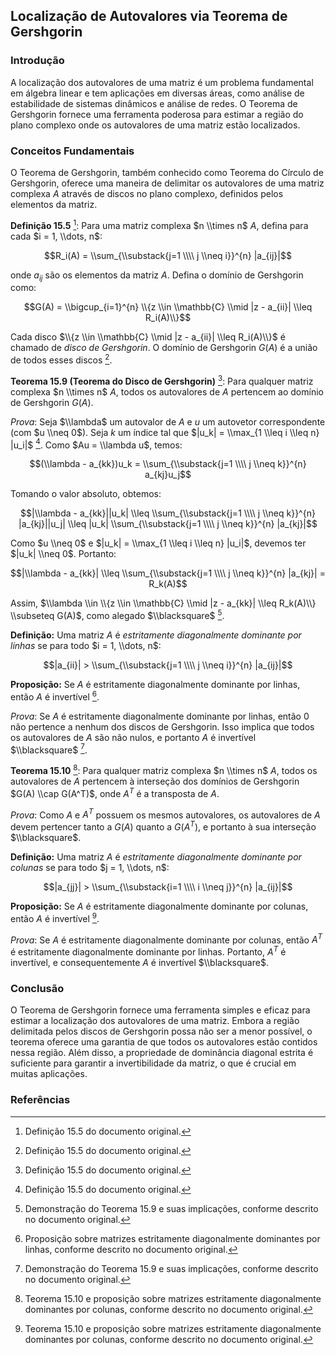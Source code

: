 ## Localização de Autovalores via Teorema de Gershgorin

### Introdução
A localização dos autovalores de uma matriz é um problema fundamental em álgebra linear e tem aplicações em diversas áreas, como análise de estabilidade de sistemas dinâmicos e análise de redes. O Teorema de Gershgorin fornece uma ferramenta poderosa para estimar a região do plano complexo onde os autovalores de uma matriz estão localizados.

### Conceitos Fundamentais
O Teorema de Gershgorin, também conhecido como Teorema do Círculo de Gershgorin, oferece uma maneira de delimitar os autovalores de uma matriz complexa $A$ através de discos no plano complexo, definidos pelos elementos da matriz.

**Definição 15.5** [^565]: Para uma matriz complexa $n \\times n$ $A$, defina para cada $i = 1, \\dots, n$:

$$R_i(A) = \\sum_{\\substack{j=1 \\\\ j \\neq i}}^{n} |a_{ij}|$$

onde $a_{ij}$ são os elementos da matriz $A$. Defina o domínio de Gershgorin como:

$$G(A) = \\bigcup_{i=1}^{n} \\{z \\in \\mathbb{C} \\mid |z - a_{ii}| \\leq R_i(A)\\}$$

Cada disco $\\{z \\in \\mathbb{C} \\mid |z - a_{ii}| \\leq R_i(A)\\}$ é chamado de *disco de Gershgorin*. O domínio de Gershgorin $G(A)$ é a união de todos esses discos [^565].

**Teorema 15.9 (Teorema do Disco de Gershgorin)** [^565]: Para qualquer matriz complexa $n \\times n$ $A$, todos os autovalores de $A$ pertencem ao domínio de Gershgorin $G(A)$.

*Prova*: Seja $\\lambda$ um autovalor de $A$ e $u$ um autovetor correspondente (com $u \\neq 0$). Seja $k$ um índice tal que $|u_k| = \\max_{1 \\leq i \\leq n} |u_i|$ [^565]. Como $Au = \\lambda u$, temos:

$$(\\lambda - a_{kk})u_k = \\sum_{\\substack{j=1 \\\\ j \\neq k}}^{n} a_{kj}u_j$$

Tomando o valor absoluto, obtemos:

$$|\\lambda - a_{kk}||u_k| \\leq \\sum_{\\substack{j=1 \\\\ j \\neq k}}^{n} |a_{kj}||u_j| \\leq |u_k| \\sum_{\\substack{j=1 \\\\ j \\neq k}}^{n} |a_{kj}|$$

Como $u \\neq 0$ e $|u_k| = \\max_{1 \\leq i \\leq n} |u_i|$, devemos ter $|u_k| \\neq 0$. Portanto:

$$|\\lambda - a_{kk}| \\leq \\sum_{\\substack{j=1 \\\\ j \\neq k}}^{n} |a_{kj}| = R_k(A)$$

Assim, $\\lambda \\in \\{z \\in \\mathbb{C} \\mid |z - a_{kk}| \\leq R_k(A)\\} \\subseteq G(A)$, como alegado $\\blacksquare$ [^567].

**Definição:** Uma matriz $A$ é *estritamente diagonalmente dominante por linhas* se para todo $i = 1, \\dots, n$:

$$|a_{ii}| > \\sum_{\\substack{j=1 \\\\ j \\neq i}}^{n} |a_{ij}|$$

**Proposição:** Se $A$ é estritamente diagonalmente dominante por linhas, então $A$ é invertível [^566].

*Prova*: Se $A$ é estritamente diagonalmente dominante por linhas, então 0 não pertence a nenhum dos discos de Gershgorin. Isso implica que todos os autovalores de $A$ são não nulos, e portanto $A$ é invertível $\\blacksquare$ [^567].

**Teorema 15.10** [^568]: Para qualquer matriz complexa $n \\times n$ $A$, todos os autovalores de $A$ pertencem à interseção dos domínios de Gershgorin $G(A) \\cap G(A^T)$, onde $A^T$ é a transposta de $A$.

*Prova*: Como $A$ e $A^T$ possuem os mesmos autovalores, os autovalores de $A$ devem pertencer tanto a $G(A)$ quanto a $G(A^T)$, e portanto à sua interseção $\\blacksquare$.

**Definição:** Uma matriz $A$ é *estritamente diagonalmente dominante por colunas* se para todo $j = 1, \\dots, n$:

$$|a_{jj}| > \\sum_{\\substack{i=1 \\\\ i \\neq j}}^{n} |a_{ij}|$$

**Proposição:** Se $A$ é estritamente diagonalmente dominante por colunas, então $A$ é invertível [^568].

*Prova*: Se $A$ é estritamente diagonalmente dominante por colunas, então $A^T$ é estritamente diagonalmente dominante por linhas. Portanto, $A^T$ é invertível, e consequentemente $A$ é invertível $\\blacksquare$.

### Conclusão
O Teorema de Gershgorin fornece uma ferramenta simples e eficaz para estimar a localização dos autovalores de uma matriz. Embora a região delimitada pelos discos de Gershgorin possa não ser a menor possível, o teorema oferece uma garantia de que todos os autovalores estão contidos nessa região. Além disso, a propriedade de dominância diagonal estrita é suficiente para garantir a invertibilidade da matriz, o que é crucial em muitas aplicações.

### Referências
[^565]: Definição 15.5 do documento original.
[^567]: Demonstração do Teorema 15.9 e suas implicações, conforme descrito no documento original.
[^566]: Proposição sobre matrizes estritamente diagonalmente dominantes por linhas, conforme descrito no documento original.
[^568]: Teorema 15.10 e proposição sobre matrizes estritamente diagonalmente dominantes por colunas, conforme descrito no documento original.
<!-- END -->